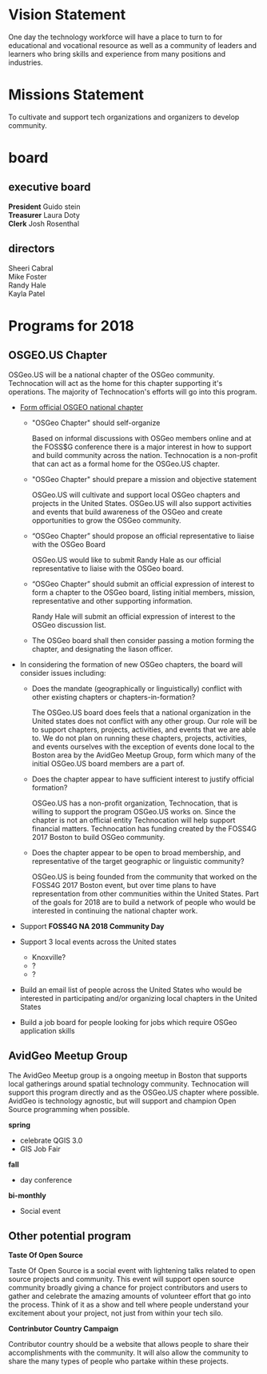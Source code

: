 # Vision Statement

One day the technology workforce will have a place to turn to for educational and vocational resource as well as a community of leaders and learners who bring skills and experience from many positions and industries.

# Missions Statement

To cultivate and support tech organizations and organizers to develop community.

# board

## executive board

**President** Guido stein  
**Treasurer** Laura Doty  
**Clerk** Josh Rosenthal

## directors

Sheeri Cabral  
Mike Foster  
Randy Hale  
Kayla Patel  

# Programs for 2018

## OSGEO.US Chapter

OSGeo.US will be a national chapter of the OSGeo community. Technocation will act as the home for this chapter supporting it's operations. The majority of Technocation's efforts will go into this program.

-   [Form official OSGEO national chapter](https://wiki.osgeo.org/wiki/Local_Chapter_Guidelines)


    -   "OSGeo Chapter" should self-organize  

        Based on informal discussions with OSGeo members online and at the FOSS$G conference there is a major interest in how to support and build community across the nation. Technocation is a non-profit that can act as a formal home for the OSGeo.US chapter.  

    -   "OSGeo Chapter" should prepare a mission and objective statement  

        OSGeo.US will cultivate and support local OSGeo chapters and projects in the United States. OSGeo.US will also support activities and events that build awareness of the OSGeo and create opportunities to grow the OSGeo community.

    -   “OSGeo Chapter” should propose an official representative to liaise with the OSGeo Board

        OSGeo.US would like to submit Randy Hale as our official representative to liaise with the OSGeo board.

    -   “OSGeo Chapter” should submit an official expression of interest to form a chapter to the OSGeo board, listing initial members, mission, representative and other supporting information.

         Randy Hale will submit an official expression of interest to the OSGeo discussion list.

    -   The OSGeo board shall then consider passing a motion forming the chapter, and designating the liason officer.

-   In considering the formation of new OSGeo chapters, the board will consider issues including:

    -   Does the mandate (geographically or linguistically) conflict with other existing chapters or chapters-in-formation?  

        The OSGeo.US board does feels that a national organization in the United states does not conflict with any other group. Our role will be to support chapters, projects, activities, and events that we are able to. We do not plan on running these chapters, projects, activities, and events ourselves with the exception of events done local to the Boston area by the AvidGeo Meetup Group, form which many of the initial OSGeo.US board members are a part of.

    -   Does the chapter appear to have sufficient interest to justify official formation?

        OSGeo.US has a non-profit organization, Technocation, that is willing to support the program OSGeo.US works on. Since the chapter is not an official entity Technocation will help support financial matters. Technocation has funding created by the FOSS4G 2017 Boston to build OSGeo community.

    -   Does the chapter appear to be open to broad membership, and representative of the target geographic or linguistic community?

        OSGeo.US is being founded from the community that worked on the FOSS4G 2017 Boston event, but over time plans to have representation from other communities within the United States. Part of the goals for 2018 are to build a network of people who would be interested in continuing the national chapter work.


-   Support **FOSS4G NA 2018 Community Day**


-   Support 3 local events across the United states
    -   Knoxville?
    -   ?
    -   ?  


-   Build an email list of people across the United States who would be interested in participating and/or organizing local chapters in the United States

- Build a job board for people looking for jobs which require OSGeo application skills

## AvidGeo Meetup Group

The AvidGeo Meetup group is a ongoing meetup in Boston that supports local gatherings around spatial technology community. Technocation will support this program directly and as the OSGeo.US chapter where possible. AvidGeo is technology agnostic, but will support and champion Open Source programming when possible.


**spring**

-   celebrate QGIS 3.0
-   GIS Job Fair

**fall**

-   day conference

**bi-monthly**

-   Social event

## Other potential program
**Taste Of Open Source**

Taste Of Open Source is a social event with lightening talks related to open source projects and community. This event will support open source community broadly giving a chance for project contributors and users to gather and celebrate the amazing amounts of volunteer effort that go into the process. Think of it as a show and tell where people understand your excitement about your project, not just from within your tech silo.

**Contrinbutor Country Campaign**


Contributor country should be a website that allows people to share their accomplishments with the community. It will also allow the community to share the many types of people who partake within these projects.

